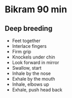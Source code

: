 # Bikram 90 min
## Deep breeding
- Feet together
- Interlace fingers
- Firm grip
- Knockels under chin
- Look forward in mirror
- Swallow, start
- Inhale by the nose
- Exhale by the mouth
- Inhale, elbows up
- Exhale, push head back